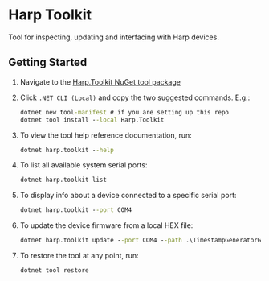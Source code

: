 # Harp Toolkit

Tool for inspecting, updating and interfacing with Harp devices.

## Getting Started

1. Navigate to the [Harp.Toolkit NuGet tool package](https://www.nuget.org/packages/Harp.Toolkit/)
2. Click `.NET CLI (Local)` and copy the two suggested commands. E.g.:

    ```cmd
    dotnet new tool-manifest # if you are setting up this repo
    dotnet tool install --local Harp.Toolkit
    ```

3. To view the tool help reference documentation, run:

    ```cmd
    dotnet harp.toolkit --help
    ```

4. To list all available system serial ports:

    ```cmd
    dotnet harp.toolkit list
    ```

5. To display info about a device connected to a specific serial port:

    ```cmd
    dotnet harp.toolkit --port COM4
    ```

6. To update the device firmware from a local HEX file:

    ```cmd
    dotnet harp.toolkit update --port COM4 --path .\TimestampGeneratorGen3-fw1.1-harp1.13-hw1.2-ass0.hex
    ```

7. To restore the tool at any point, run:

    ```cmd
    dotnet tool restore
    ```
